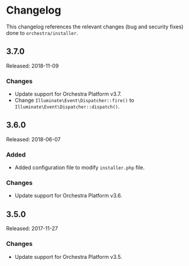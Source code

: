 # Changelog

This changelog references the relevant changes (bug and security fixes) done to `orchestra/installer`.

## 3.7.0

Released: 2018-11-09

### Changes

* Update support for Orchestra Platform v3.7.
* Change `Illuminate\Event\Dispatcher::fire()` to `Illuminate\Event\Dispatcher::dispatch()`.

## 3.6.0

Released: 2018-06-07

### Added

* Added configuration file to modify `installer.php` file.

### Changes

* Update support for Orchestra Platform v3.6.

## 3.5.0

Released: 2017-11-27

### Changes

* Update support for Orchestra Platform v3.5.
